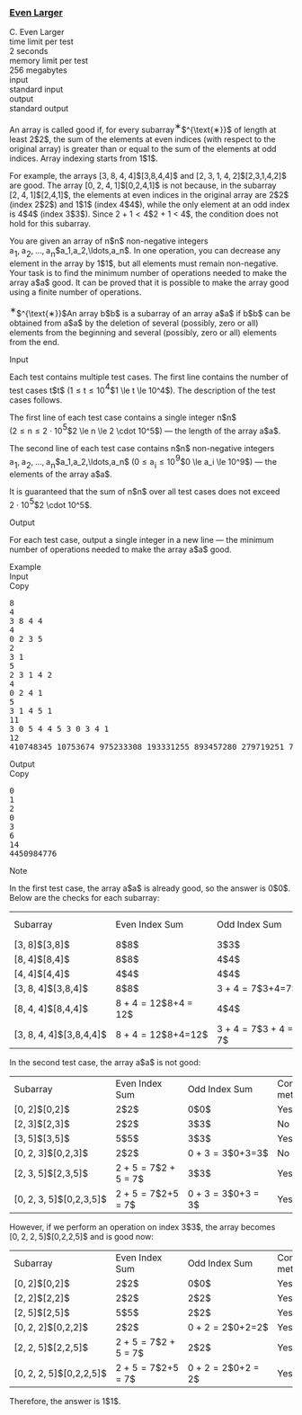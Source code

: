 <h3><a href="https://codeforces.com/contest/2134/problem/C" target="_blank" rel="noopener noreferrer">Even Larger</a></h3>

<div class="header"><div class="title">C. Even Larger</div><div class="time-limit"><div class="property-title">time limit per test</div>2 seconds</div><div class="memory-limit"><div class="property-title">memory limit per test</div>256 megabytes</div><div class="input-file input-standard"><div class="property-title">input</div>standard input</div><div class="output-file output-standard"><div class="property-title">output</div>standard output</div></div><div><p>  </p><p>An array is called <span class="tex-font-style-it">good</span> if, for every subarray<span class="MathJax_Preview" style="color: inherit;"><span class="MJXp-math" id="MJXp-Span-1"><span class="MJXp-msubsup" id="MJXp-Span-2"><span class="MJXp-mi" id="MJXp-Span-3" style="margin-right: 0.05em;"></span><span class="MJXp-mrow MJXp-script" id="MJXp-Span-4" style="vertical-align: 0.5em;"><span class="MJXp-mtext" id="MJXp-Span-5">∗</span></span></span></span></span>$^{\text{∗}}$ of length at least <span class="MathJax_Preview" style="color: inherit;"><span class="MJXp-math" id="MJXp-Span-6"><span class="MJXp-mn" id="MJXp-Span-7">2</span></span></span>$2$, the sum of the elements at even indices (with respect to the <span class="tex-font-style-bf">original array</span>) is greater than or equal to the sum of the elements at odd indices. Array indexing starts from <span class="MathJax_Preview" style="color: inherit;"><span class="MJXp-math" id="MJXp-Span-8"><span class="MJXp-mn" id="MJXp-Span-9">1</span></span></span>$1$.</p><p>For example, the arrays <span class="MathJax_Preview" style="color: inherit;"><span class="MJXp-math" id="MJXp-Span-10"><span class="MJXp-mo" id="MJXp-Span-11" style="margin-left: 0em; margin-right: 0em;">[</span><span class="MJXp-mn" id="MJXp-Span-12">3</span><span class="MJXp-mo" id="MJXp-Span-13" style="margin-left: 0em; margin-right: 0.222em;">,</span><span class="MJXp-mn" id="MJXp-Span-14">8</span><span class="MJXp-mo" id="MJXp-Span-15" style="margin-left: 0em; margin-right: 0.222em;">,</span><span class="MJXp-mn" id="MJXp-Span-16">4</span><span class="MJXp-mo" id="MJXp-Span-17" style="margin-left: 0em; margin-right: 0.222em;">,</span><span class="MJXp-mn" id="MJXp-Span-18">4</span><span class="MJXp-mo" id="MJXp-Span-19" style="margin-left: 0em; margin-right: 0em;">]</span></span></span>$[3,8,4,4]$ and <span class="MathJax_Preview" style="color: inherit;"><span class="MJXp-math" id="MJXp-Span-20"><span class="MJXp-mo" id="MJXp-Span-21" style="margin-left: 0em; margin-right: 0em;">[</span><span class="MJXp-mn" id="MJXp-Span-22">2</span><span class="MJXp-mo" id="MJXp-Span-23" style="margin-left: 0em; margin-right: 0.222em;">,</span><span class="MJXp-mn" id="MJXp-Span-24">3</span><span class="MJXp-mo" id="MJXp-Span-25" style="margin-left: 0em; margin-right: 0.222em;">,</span><span class="MJXp-mn" id="MJXp-Span-26">1</span><span class="MJXp-mo" id="MJXp-Span-27" style="margin-left: 0em; margin-right: 0.222em;">,</span><span class="MJXp-mn" id="MJXp-Span-28">4</span><span class="MJXp-mo" id="MJXp-Span-29" style="margin-left: 0em; margin-right: 0.222em;">,</span><span class="MJXp-mn" id="MJXp-Span-30">2</span><span class="MJXp-mo" id="MJXp-Span-31" style="margin-left: 0em; margin-right: 0em;">]</span></span></span>$[2,3,1,4,2]$ are good. The array <span class="MathJax_Preview" style="color: inherit;"><span class="MJXp-math" id="MJXp-Span-32"><span class="MJXp-mo" id="MJXp-Span-33" style="margin-left: 0em; margin-right: 0em;">[</span><span class="MJXp-mn" id="MJXp-Span-34">0</span><span class="MJXp-mo" id="MJXp-Span-35" style="margin-left: 0em; margin-right: 0.222em;">,</span><span class="MJXp-mn" id="MJXp-Span-36">2</span><span class="MJXp-mo" id="MJXp-Span-37" style="margin-left: 0em; margin-right: 0.222em;">,</span><span class="MJXp-mn" id="MJXp-Span-38">4</span><span class="MJXp-mo" id="MJXp-Span-39" style="margin-left: 0em; margin-right: 0.222em;">,</span><span class="MJXp-mn" id="MJXp-Span-40">1</span><span class="MJXp-mo" id="MJXp-Span-41" style="margin-left: 0em; margin-right: 0em;">]</span></span></span>$[0,2,4,1]$ is not because, in the subarray <span class="MathJax_Preview" style="color: inherit;"><span class="MJXp-math" id="MJXp-Span-42"><span class="MJXp-mo" id="MJXp-Span-43" style="margin-left: 0em; margin-right: 0em;">[</span><span class="MJXp-mn" id="MJXp-Span-44">2</span><span class="MJXp-mo" id="MJXp-Span-45" style="margin-left: 0em; margin-right: 0.222em;">,</span><span class="MJXp-mn" id="MJXp-Span-46">4</span><span class="MJXp-mo" id="MJXp-Span-47" style="margin-left: 0em; margin-right: 0.222em;">,</span><span class="MJXp-mn" id="MJXp-Span-48">1</span><span class="MJXp-mo" id="MJXp-Span-49" style="margin-left: 0em; margin-right: 0em;">]</span></span></span>$[2,4,1]$, the elements at even indices in the original array are <span class="MathJax_Preview" style="color: inherit;"><span class="MJXp-math" id="MJXp-Span-50"><span class="MJXp-mn" id="MJXp-Span-51">2</span></span></span>$2$ (index <span class="MathJax_Preview" style="color: inherit;"><span class="MJXp-math" id="MJXp-Span-52"><span class="MJXp-mn" id="MJXp-Span-53">2</span></span></span>$2$) and <span class="MathJax_Preview" style="color: inherit;"><span class="MJXp-math" id="MJXp-Span-54"><span class="MJXp-mn" id="MJXp-Span-55">1</span></span></span>$1$ (index <span class="MathJax_Preview" style="color: inherit;"><span class="MJXp-math" id="MJXp-Span-56"><span class="MJXp-mn" id="MJXp-Span-57">4</span></span></span>$4$), while the only element at an odd index is <span class="MathJax_Preview" style="color: inherit;"><span class="MJXp-math" id="MJXp-Span-58"><span class="MJXp-mn" id="MJXp-Span-59">4</span></span></span>$4$ (index <span class="MathJax_Preview" style="color: inherit;"><span class="MJXp-math" id="MJXp-Span-60"><span class="MJXp-mn" id="MJXp-Span-61">3</span></span></span>$3$). Since <span class="MathJax_Preview" style="color: inherit;"><span class="MJXp-math" id="MJXp-Span-62"><span class="MJXp-mn" id="MJXp-Span-63">2</span><span class="MJXp-mo" id="MJXp-Span-64" style="margin-left: 0.267em; margin-right: 0.267em;">+</span><span class="MJXp-mn" id="MJXp-Span-65">1</span><span class="MJXp-mo" id="MJXp-Span-66" style="margin-left: 0.333em; margin-right: 0.333em;"><</span><span class="MJXp-mn" id="MJXp-Span-67">4</span></span></span>$2 + 1 < 4$, the condition does <span class="tex-font-style-bf">not</span> hold for this subarray.</p><p>You are given an array of <span class="MathJax_Preview" style="color: inherit;"><span class="MJXp-math" id="MJXp-Span-68"><span class="MJXp-mi MJXp-italic" id="MJXp-Span-69">n</span></span></span>$n$ <span class="tex-font-style-bf">non-negative</span> integers <span class="MathJax_Preview" style="color: inherit;"><span class="MJXp-math" id="MJXp-Span-70"><span class="MJXp-msubsup" id="MJXp-Span-71"><span class="MJXp-mi MJXp-italic" id="MJXp-Span-72" style="margin-right: 0.05em;">a</span><span class="MJXp-mn MJXp-script" id="MJXp-Span-73" style="vertical-align: -0.4em;">1</span></span><span class="MJXp-mo" id="MJXp-Span-74" style="margin-left: 0em; margin-right: 0.222em;">,</span><span class="MJXp-msubsup" id="MJXp-Span-75"><span class="MJXp-mi MJXp-italic" id="MJXp-Span-76" style="margin-right: 0.05em;">a</span><span class="MJXp-mn MJXp-script" id="MJXp-Span-77" style="vertical-align: -0.4em;">2</span></span><span class="MJXp-mo" id="MJXp-Span-78" style="margin-left: 0em; margin-right: 0.222em;">,</span><span class="MJXp-mo" id="MJXp-Span-79" style="margin-left: 0em; margin-right: 0em;">…</span><span class="MJXp-mo" id="MJXp-Span-80" style="margin-left: 0em; margin-right: 0.222em;">,</span><span class="MJXp-msubsup" id="MJXp-Span-81"><span class="MJXp-mi MJXp-italic" id="MJXp-Span-82" style="margin-right: 0.05em;">a</span><span class="MJXp-mi MJXp-italic MJXp-script" id="MJXp-Span-83" style="vertical-align: -0.4em;">n</span></span></span></span>$a_1,a_2,\ldots,a_n$. In one operation, you can decrease any element in the array by <span class="MathJax_Preview" style="color: inherit;"><span class="MJXp-math" id="MJXp-Span-84"><span class="MJXp-mn" id="MJXp-Span-85">1</span></span></span>$1$, but all elements must remain <span class="tex-font-style-bf">non-negative</span>. Your task is to find the minimum number of operations needed to make the array <span class="MathJax_Preview" style="color: inherit;"><span class="MJXp-math" id="MJXp-Span-86"><span class="MJXp-mi MJXp-italic" id="MJXp-Span-87">a</span></span></span>$a$ good. It can be proved that it is possible to make the array good using a finite number of operations.</p><div class="statement-footnote"><p><span class="MathJax_Preview" style="color: inherit;"><span class="MJXp-math" id="MJXp-Span-88"><span class="MJXp-msubsup" id="MJXp-Span-89"><span class="MJXp-mi" id="MJXp-Span-90" style="margin-right: 0.05em;"></span><span class="MJXp-mrow MJXp-script" id="MJXp-Span-91" style="vertical-align: 0.5em;"><span class="MJXp-mtext" id="MJXp-Span-92">∗</span></span></span></span></span>$^{\text{∗}}$An array <span class="MathJax_Preview" style="color: inherit;"><span class="MJXp-math" id="MJXp-Span-93"><span class="MJXp-mi MJXp-italic" id="MJXp-Span-94">b</span></span></span>$b$ is a subarray of an array <span class="MathJax_Preview" style="color: inherit;"><span class="MJXp-math" id="MJXp-Span-95"><span class="MJXp-mi MJXp-italic" id="MJXp-Span-96">a</span></span></span>$a$ if <span class="MathJax_Preview" style="color: inherit;"><span class="MJXp-math" id="MJXp-Span-97"><span class="MJXp-mi MJXp-italic" id="MJXp-Span-98">b</span></span></span>$b$ can be obtained from <span class="MathJax_Preview" style="color: inherit;"><span class="MJXp-math" id="MJXp-Span-99"><span class="MJXp-mi MJXp-italic" id="MJXp-Span-100">a</span></span></span>$a$ by the deletion of several (possibly, zero or all) elements from the beginning and several (possibly, zero or all) elements from the end. </p></div></div><div class="input-specification"><div class="section-title">Input</div><p>Each test contains multiple test cases. The first line contains the number of test cases <span class="MathJax_Preview" style="color: inherit;"><span class="MJXp-math" id="MJXp-Span-101"><span class="MJXp-mi MJXp-italic" id="MJXp-Span-102">t</span></span></span>$t$ (<span class="MathJax_Preview" style="color: inherit;"><span class="MJXp-math" id="MJXp-Span-103"><span class="MJXp-mn" id="MJXp-Span-104">1</span><span class="MJXp-mo" id="MJXp-Span-105" style="margin-left: 0.333em; margin-right: 0.333em;">≤</span><span class="MJXp-mi MJXp-italic" id="MJXp-Span-106">t</span><span class="MJXp-mo" id="MJXp-Span-107" style="margin-left: 0.333em; margin-right: 0.333em;">≤</span><span class="MJXp-msubsup" id="MJXp-Span-108"><span class="MJXp-mn" id="MJXp-Span-109" style="margin-right: 0.05em;">10</span><span class="MJXp-mn MJXp-script" id="MJXp-Span-110" style="vertical-align: 0.5em;">4</span></span></span></span>$1 \le t \le 10^4$). The description of the test cases follows. </p><p>The first line of each test case contains a single integer <span class="MathJax_Preview" style="color: inherit;"><span class="MJXp-math" id="MJXp-Span-111"><span class="MJXp-mi MJXp-italic" id="MJXp-Span-112">n</span></span></span>$n$ (<span class="MathJax_Preview" style="color: inherit;"><span class="MJXp-math" id="MJXp-Span-113"><span class="MJXp-mn" id="MJXp-Span-114">2</span><span class="MJXp-mo" id="MJXp-Span-115" style="margin-left: 0.333em; margin-right: 0.333em;">≤</span><span class="MJXp-mi MJXp-italic" id="MJXp-Span-116">n</span><span class="MJXp-mo" id="MJXp-Span-117" style="margin-left: 0.333em; margin-right: 0.333em;">≤</span><span class="MJXp-mn" id="MJXp-Span-118">2</span><span class="MJXp-mo" id="MJXp-Span-119" style="margin-left: 0.267em; margin-right: 0.267em;">⋅</span><span class="MJXp-msubsup" id="MJXp-Span-120"><span class="MJXp-mn" id="MJXp-Span-121" style="margin-right: 0.05em;">10</span><span class="MJXp-mn MJXp-script" id="MJXp-Span-122" style="vertical-align: 0.5em;">5</span></span></span></span>$2 \le n \le 2 \cdot 10^5$) — the length of the array <span class="MathJax_Preview" style="color: inherit;"><span class="MJXp-math" id="MJXp-Span-123"><span class="MJXp-mi MJXp-italic" id="MJXp-Span-124">a</span></span></span>$a$.</p><p>The second line of each test case contains <span class="MathJax_Preview" style="color: inherit;"><span class="MJXp-math" id="MJXp-Span-125"><span class="MJXp-mi MJXp-italic" id="MJXp-Span-126">n</span></span></span>$n$ non-negative integers <span class="MathJax_Preview" style="color: inherit;"><span class="MJXp-math" id="MJXp-Span-127"><span class="MJXp-msubsup" id="MJXp-Span-128"><span class="MJXp-mi MJXp-italic" id="MJXp-Span-129" style="margin-right: 0.05em;">a</span><span class="MJXp-mn MJXp-script" id="MJXp-Span-130" style="vertical-align: -0.4em;">1</span></span><span class="MJXp-mo" id="MJXp-Span-131" style="margin-left: 0em; margin-right: 0.222em;">,</span><span class="MJXp-msubsup" id="MJXp-Span-132"><span class="MJXp-mi MJXp-italic" id="MJXp-Span-133" style="margin-right: 0.05em;">a</span><span class="MJXp-mn MJXp-script" id="MJXp-Span-134" style="vertical-align: -0.4em;">2</span></span><span class="MJXp-mo" id="MJXp-Span-135" style="margin-left: 0em; margin-right: 0.222em;">,</span><span class="MJXp-mo" id="MJXp-Span-136" style="margin-left: 0em; margin-right: 0em;">…</span><span class="MJXp-mo" id="MJXp-Span-137" style="margin-left: 0em; margin-right: 0.222em;">,</span><span class="MJXp-msubsup" id="MJXp-Span-138"><span class="MJXp-mi MJXp-italic" id="MJXp-Span-139" style="margin-right: 0.05em;">a</span><span class="MJXp-mi MJXp-italic MJXp-script" id="MJXp-Span-140" style="vertical-align: -0.4em;">n</span></span></span></span>$a_1,a_2,\ldots,a_n$ (<span class="MathJax_Preview" style="color: inherit;"><span class="MJXp-math" id="MJXp-Span-141"><span class="MJXp-mn" id="MJXp-Span-142">0</span><span class="MJXp-mo" id="MJXp-Span-143" style="margin-left: 0.333em; margin-right: 0.333em;">≤</span><span class="MJXp-msubsup" id="MJXp-Span-144"><span class="MJXp-mi MJXp-italic" id="MJXp-Span-145" style="margin-right: 0.05em;">a</span><span class="MJXp-mi MJXp-italic MJXp-script" id="MJXp-Span-146" style="vertical-align: -0.4em;">i</span></span><span class="MJXp-mo" id="MJXp-Span-147" style="margin-left: 0.333em; margin-right: 0.333em;">≤</span><span class="MJXp-msubsup" id="MJXp-Span-148"><span class="MJXp-mn" id="MJXp-Span-149" style="margin-right: 0.05em;">10</span><span class="MJXp-mn MJXp-script" id="MJXp-Span-150" style="vertical-align: 0.5em;">9</span></span></span></span>$0 \le a_i \le 10^9$) — the elements of the array <span class="MathJax_Preview" style="color: inherit;"><span class="MJXp-math" id="MJXp-Span-151"><span class="MJXp-mi MJXp-italic" id="MJXp-Span-152">a</span></span></span>$a$.</p><p>It is guaranteed that the sum of <span class="MathJax_Preview" style="color: inherit;"><span class="MJXp-math" id="MJXp-Span-153"><span class="MJXp-mi MJXp-italic" id="MJXp-Span-154">n</span></span></span>$n$ over all test cases does not exceed <span class="MathJax_Preview" style="color: inherit;"><span class="MJXp-math" id="MJXp-Span-155"><span class="MJXp-mn" id="MJXp-Span-156">2</span><span class="MJXp-mo" id="MJXp-Span-157" style="margin-left: 0.267em; margin-right: 0.267em;">⋅</span><span class="MJXp-msubsup" id="MJXp-Span-158"><span class="MJXp-mn" id="MJXp-Span-159" style="margin-right: 0.05em;">10</span><span class="MJXp-mn MJXp-script" id="MJXp-Span-160" style="vertical-align: 0.5em;">5</span></span></span></span>$2 \cdot 10^5$. </p></div><div class="output-specification"><div class="section-title">Output</div><p>For each test case, output a single integer in a new line — the minimum number of operations needed to make the array <span class="MathJax_Preview" style="color: inherit;"><span class="MJXp-math" id="MJXp-Span-161"><span class="MJXp-mi MJXp-italic" id="MJXp-Span-162">a</span></span></span>$a$ good.</p></div><div class="sample-tests"><div class="section-title">Example</div><div class="sample-test"><div class="input"><div class="title">Input<div title="Copy" data-clipboard-target="#id002067018436954453" id="id007010925645781253" class="input-output-copier">Copy</div></div><pre id="id002067018436954453"><div class="test-example-line test-example-line-even test-example-line-0">8</div><div class="test-example-line test-example-line-odd test-example-line-1">4</div><div class="test-example-line test-example-line-odd test-example-line-1">3 8 4 4</div><div class="test-example-line test-example-line-even test-example-line-2">4</div><div class="test-example-line test-example-line-even test-example-line-2">0 2 3 5</div><div class="test-example-line test-example-line-odd test-example-line-3">2</div><div class="test-example-line test-example-line-odd test-example-line-3">3 1</div><div class="test-example-line test-example-line-even test-example-line-4">5</div><div class="test-example-line test-example-line-even test-example-line-4">2 3 1 4 2</div><div class="test-example-line test-example-line-odd test-example-line-5">4</div><div class="test-example-line test-example-line-odd test-example-line-5">0 2 4 1</div><div class="test-example-line test-example-line-even test-example-line-6">5</div><div class="test-example-line test-example-line-even test-example-line-6">3 1 4 5 1</div><div class="test-example-line test-example-line-odd test-example-line-7">11</div><div class="test-example-line test-example-line-odd test-example-line-7">3 0 5 4 4 5 3 0 3 4 1</div><div class="test-example-line test-example-line-even test-example-line-8">12</div><div class="test-example-line test-example-line-even test-example-line-8">410748345 10753674 975233308 193331255 893457280 279719251 704970985 412553354 801228787 44181004 1000000000 3829103</div></pre></div><div class="output"><div class="title">Output<div title="Copy" data-clipboard-target="#id008372998618464134" id="id009724474688153346" class="input-output-copier">Copy</div></div><pre id="id008372998618464134">0
1
2
0
3
6
14
4450984776
</pre></div></div></div><div class="note"><div class="section-title">Note</div><p>In the first test case, the array <span class="MathJax_Preview" style="color: inherit;"><span class="MJXp-math" id="MJXp-Span-163"><span class="MJXp-mi MJXp-italic" id="MJXp-Span-164">a</span></span></span>$a$ is already good, so the answer is <span class="MathJax_Preview" style="color: inherit;"><span class="MJXp-math" id="MJXp-Span-165"><span class="MJXp-mn" id="MJXp-Span-166">0</span></span></span>$0$. Below are the checks for each subarray:</p><center> <table class="tex-tabular bordertable"><tbody><tr><td class="tex-tabular-border-left tex-tabular-text-align-center tex-tabular-border-right tex-tabular-border-top tex-tabular-border-bottom">Subarray</td><td class="tex-tabular-border-left tex-tabular-text-align-center tex-tabular-border-right tex-tabular-border-top tex-tabular-border-bottom">Even Index Sum</td><td class="tex-tabular-border-left tex-tabular-text-align-center tex-tabular-border-right tex-tabular-border-top tex-tabular-border-bottom">Odd Index Sum</td><td class="tex-tabular-border-left tex-tabular-text-align-center tex-tabular-border-right tex-tabular-border-top tex-tabular-border-bottom">Condition met?</td></tr><tr><td class="tex-tabular-border-left tex-tabular-text-align-center tex-tabular-border-right tex-tabular-border-top tex-tabular-border-bottom"><span class="MathJax_Preview" style="color: inherit;"><span class="MJXp-math" id="MJXp-Span-167"><span class="MJXp-mo" id="MJXp-Span-168" style="margin-left: 0em; margin-right: 0em;">[</span><span class="MJXp-mn" id="MJXp-Span-169">3</span><span class="MJXp-mo" id="MJXp-Span-170" style="margin-left: 0em; margin-right: 0.222em;">,</span><span class="MJXp-mn" id="MJXp-Span-171">8</span><span class="MJXp-mo" id="MJXp-Span-172" style="margin-left: 0em; margin-right: 0em;">]</span></span></span>$[3,8]$</td><td class="tex-tabular-border-left tex-tabular-text-align-center tex-tabular-border-right tex-tabular-border-top tex-tabular-border-bottom"><span class="MathJax_Preview" style="color: inherit;"><span class="MJXp-math" id="MJXp-Span-173"><span class="MJXp-mn" id="MJXp-Span-174">8</span></span></span>$8$</td><td class="tex-tabular-border-left tex-tabular-text-align-center tex-tabular-border-right tex-tabular-border-top tex-tabular-border-bottom"><span class="MathJax_Preview" style="color: inherit;"><span class="MJXp-math" id="MJXp-Span-175"><span class="MJXp-mn" id="MJXp-Span-176">3</span></span></span>$3$</td><td class="tex-tabular-border-left tex-tabular-text-align-center tex-tabular-border-right tex-tabular-border-top tex-tabular-border-bottom">Yes</td></tr><tr><td class="tex-tabular-border-left tex-tabular-text-align-center tex-tabular-border-right tex-tabular-border-top tex-tabular-border-bottom"><span class="MathJax_Preview" style="color: inherit;"><span class="MJXp-math" id="MJXp-Span-177"><span class="MJXp-mo" id="MJXp-Span-178" style="margin-left: 0em; margin-right: 0em;">[</span><span class="MJXp-mn" id="MJXp-Span-179">8</span><span class="MJXp-mo" id="MJXp-Span-180" style="margin-left: 0em; margin-right: 0.222em;">,</span><span class="MJXp-mn" id="MJXp-Span-181">4</span><span class="MJXp-mo" id="MJXp-Span-182" style="margin-left: 0em; margin-right: 0em;">]</span></span></span>$[8,4]$</td><td class="tex-tabular-border-left tex-tabular-text-align-center tex-tabular-border-right tex-tabular-border-top tex-tabular-border-bottom"><span class="MathJax_Preview" style="color: inherit;"><span class="MJXp-math" id="MJXp-Span-183"><span class="MJXp-mn" id="MJXp-Span-184">8</span></span></span>$8$</td><td class="tex-tabular-border-left tex-tabular-text-align-center tex-tabular-border-right tex-tabular-border-top tex-tabular-border-bottom"><span class="MathJax_Preview" style="color: inherit;"><span class="MJXp-math" id="MJXp-Span-185"><span class="MJXp-mn" id="MJXp-Span-186">4</span></span></span>$4$</td><td class="tex-tabular-border-left tex-tabular-text-align-center tex-tabular-border-right tex-tabular-border-top tex-tabular-border-bottom">Yes</td></tr><tr><td class="tex-tabular-border-left tex-tabular-text-align-center tex-tabular-border-right tex-tabular-border-top tex-tabular-border-bottom"><span class="MathJax_Preview" style="color: inherit;"><span class="MJXp-math" id="MJXp-Span-187"><span class="MJXp-mo" id="MJXp-Span-188" style="margin-left: 0em; margin-right: 0em;">[</span><span class="MJXp-mn" id="MJXp-Span-189">4</span><span class="MJXp-mo" id="MJXp-Span-190" style="margin-left: 0em; margin-right: 0.222em;">,</span><span class="MJXp-mn" id="MJXp-Span-191">4</span><span class="MJXp-mo" id="MJXp-Span-192" style="margin-left: 0em; margin-right: 0em;">]</span></span></span>$[4,4]$</td><td class="tex-tabular-border-left tex-tabular-text-align-center tex-tabular-border-right tex-tabular-border-top tex-tabular-border-bottom"><span class="MathJax_Preview" style="color: inherit;"><span class="MJXp-math" id="MJXp-Span-193"><span class="MJXp-mn" id="MJXp-Span-194">4</span></span></span>$4$</td><td class="tex-tabular-border-left tex-tabular-text-align-center tex-tabular-border-right tex-tabular-border-top tex-tabular-border-bottom"><span class="MathJax_Preview" style="color: inherit;"><span class="MJXp-math" id="MJXp-Span-195"><span class="MJXp-mn" id="MJXp-Span-196">4</span></span></span>$4$</td><td class="tex-tabular-border-left tex-tabular-text-align-center tex-tabular-border-right tex-tabular-border-top tex-tabular-border-bottom">Yes</td></tr><tr><td class="tex-tabular-border-left tex-tabular-text-align-center tex-tabular-border-right tex-tabular-border-top tex-tabular-border-bottom"><span class="MathJax_Preview" style="color: inherit;"><span class="MJXp-math" id="MJXp-Span-197"><span class="MJXp-mo" id="MJXp-Span-198" style="margin-left: 0em; margin-right: 0em;">[</span><span class="MJXp-mn" id="MJXp-Span-199">3</span><span class="MJXp-mo" id="MJXp-Span-200" style="margin-left: 0em; margin-right: 0.222em;">,</span><span class="MJXp-mn" id="MJXp-Span-201">8</span><span class="MJXp-mo" id="MJXp-Span-202" style="margin-left: 0em; margin-right: 0.222em;">,</span><span class="MJXp-mn" id="MJXp-Span-203">4</span><span class="MJXp-mo" id="MJXp-Span-204" style="margin-left: 0em; margin-right: 0em;">]</span></span></span>$[3,8,4]$</td><td class="tex-tabular-border-left tex-tabular-text-align-center tex-tabular-border-right tex-tabular-border-top tex-tabular-border-bottom"><span class="MathJax_Preview" style="color: inherit;"><span class="MJXp-math" id="MJXp-Span-205"><span class="MJXp-mn" id="MJXp-Span-206">8</span></span></span>$8$</td><td class="tex-tabular-border-left tex-tabular-text-align-center tex-tabular-border-right tex-tabular-border-top tex-tabular-border-bottom"><span class="MathJax_Preview" style="color: inherit;"><span class="MJXp-math" id="MJXp-Span-207"><span class="MJXp-mn" id="MJXp-Span-208">3</span><span class="MJXp-mo" id="MJXp-Span-209" style="margin-left: 0.267em; margin-right: 0.267em;">+</span><span class="MJXp-mn" id="MJXp-Span-210">4</span><span class="MJXp-mo" id="MJXp-Span-211" style="margin-left: 0.333em; margin-right: 0.333em;">=</span><span class="MJXp-mn" id="MJXp-Span-212">7</span></span></span>$3+4=7$</td><td class="tex-tabular-border-left tex-tabular-text-align-center tex-tabular-border-right tex-tabular-border-top tex-tabular-border-bottom">Yes</td></tr><tr><td class="tex-tabular-border-left tex-tabular-text-align-center tex-tabular-border-right tex-tabular-border-top tex-tabular-border-bottom"><span class="MathJax_Preview" style="color: inherit;"><span class="MJXp-math" id="MJXp-Span-213"><span class="MJXp-mo" id="MJXp-Span-214" style="margin-left: 0em; margin-right: 0em;">[</span><span class="MJXp-mn" id="MJXp-Span-215">8</span><span class="MJXp-mo" id="MJXp-Span-216" style="margin-left: 0em; margin-right: 0.222em;">,</span><span class="MJXp-mn" id="MJXp-Span-217">4</span><span class="MJXp-mo" id="MJXp-Span-218" style="margin-left: 0em; margin-right: 0.222em;">,</span><span class="MJXp-mn" id="MJXp-Span-219">4</span><span class="MJXp-mo" id="MJXp-Span-220" style="margin-left: 0em; margin-right: 0em;">]</span></span></span>$[8,4,4]$</td><td class="tex-tabular-border-left tex-tabular-text-align-center tex-tabular-border-right tex-tabular-border-top tex-tabular-border-bottom"><span class="MathJax_Preview" style="color: inherit;"><span class="MJXp-math" id="MJXp-Span-221"><span class="MJXp-mn" id="MJXp-Span-222">8</span><span class="MJXp-mo" id="MJXp-Span-223" style="margin-left: 0.267em; margin-right: 0.267em;">+</span><span class="MJXp-mn" id="MJXp-Span-224">4</span><span class="MJXp-mo" id="MJXp-Span-225" style="margin-left: 0.333em; margin-right: 0.333em;">=</span><span class="MJXp-mn" id="MJXp-Span-226">12</span></span></span>$8+4 = 12$</td><td class="tex-tabular-border-left tex-tabular-text-align-center tex-tabular-border-right tex-tabular-border-top tex-tabular-border-bottom"><span class="MathJax_Preview" style="color: inherit;"><span class="MJXp-math" id="MJXp-Span-227"><span class="MJXp-mn" id="MJXp-Span-228">4</span></span></span>$4$</td><td class="tex-tabular-border-left tex-tabular-text-align-center tex-tabular-border-right tex-tabular-border-top tex-tabular-border-bottom">Yes</td></tr><tr><td class="tex-tabular-border-left tex-tabular-text-align-center tex-tabular-border-right tex-tabular-border-top tex-tabular-border-bottom"><span class="MathJax_Preview" style="color: inherit;"><span class="MJXp-math" id="MJXp-Span-229"><span class="MJXp-mo" id="MJXp-Span-230" style="margin-left: 0em; margin-right: 0em;">[</span><span class="MJXp-mn" id="MJXp-Span-231">3</span><span class="MJXp-mo" id="MJXp-Span-232" style="margin-left: 0em; margin-right: 0.222em;">,</span><span class="MJXp-mn" id="MJXp-Span-233">8</span><span class="MJXp-mo" id="MJXp-Span-234" style="margin-left: 0em; margin-right: 0.222em;">,</span><span class="MJXp-mn" id="MJXp-Span-235">4</span><span class="MJXp-mo" id="MJXp-Span-236" style="margin-left: 0em; margin-right: 0.222em;">,</span><span class="MJXp-mn" id="MJXp-Span-237">4</span><span class="MJXp-mo" id="MJXp-Span-238" style="margin-left: 0em; margin-right: 0em;">]</span></span></span>$[3,8,4,4]$</td><td class="tex-tabular-border-left tex-tabular-text-align-center tex-tabular-border-right tex-tabular-border-top tex-tabular-border-bottom"><span class="MathJax_Preview" style="color: inherit;"><span class="MJXp-math" id="MJXp-Span-239"><span class="MJXp-mn" id="MJXp-Span-240">8</span><span class="MJXp-mo" id="MJXp-Span-241" style="margin-left: 0.267em; margin-right: 0.267em;">+</span><span class="MJXp-mn" id="MJXp-Span-242">4</span><span class="MJXp-mo" id="MJXp-Span-243" style="margin-left: 0.333em; margin-right: 0.333em;">=</span><span class="MJXp-mn" id="MJXp-Span-244">12</span></span></span>$8+4=12$</td><td class="tex-tabular-border-left tex-tabular-text-align-center tex-tabular-border-right tex-tabular-border-top tex-tabular-border-bottom"><span class="MathJax_Preview" style="color: inherit;"><span class="MJXp-math" id="MJXp-Span-245"><span class="MJXp-mn" id="MJXp-Span-246">3</span><span class="MJXp-mo" id="MJXp-Span-247" style="margin-left: 0.267em; margin-right: 0.267em;">+</span><span class="MJXp-mn" id="MJXp-Span-248">4</span><span class="MJXp-mo" id="MJXp-Span-249" style="margin-left: 0.333em; margin-right: 0.333em;">=</span><span class="MJXp-mn" id="MJXp-Span-250">7</span></span></span>$3 + 4 = 7$</td><td class="tex-tabular-border-left tex-tabular-text-align-center tex-tabular-border-right tex-tabular-border-top tex-tabular-border-bottom">Yes</td></tr></tbody></table> </center><p>In the second test case, the array <span class="MathJax_Preview" style="color: inherit;"><span class="MJXp-math" id="MJXp-Span-251"><span class="MJXp-mi MJXp-italic" id="MJXp-Span-252">a</span></span></span>$a$ is not good:</p><center> <table class="tex-tabular bordertable"><tbody><tr><td class="tex-tabular-border-left tex-tabular-text-align-center tex-tabular-border-right tex-tabular-border-top tex-tabular-border-bottom">Subarray</td><td class="tex-tabular-border-left tex-tabular-text-align-center tex-tabular-border-right tex-tabular-border-top tex-tabular-border-bottom">Even Index Sum</td><td class="tex-tabular-border-left tex-tabular-text-align-center tex-tabular-border-right tex-tabular-border-top tex-tabular-border-bottom">Odd Index Sum</td><td class="tex-tabular-border-left tex-tabular-text-align-center tex-tabular-border-right tex-tabular-border-top tex-tabular-border-bottom">Condition met?</td></tr><tr><td class="tex-tabular-border-left tex-tabular-text-align-center tex-tabular-border-right tex-tabular-border-top tex-tabular-border-bottom"><span class="MathJax_Preview" style="color: inherit;"><span class="MJXp-math" id="MJXp-Span-253"><span class="MJXp-mo" id="MJXp-Span-254" style="margin-left: 0em; margin-right: 0em;">[</span><span class="MJXp-mn" id="MJXp-Span-255">0</span><span class="MJXp-mo" id="MJXp-Span-256" style="margin-left: 0em; margin-right: 0.222em;">,</span><span class="MJXp-mn" id="MJXp-Span-257">2</span><span class="MJXp-mo" id="MJXp-Span-258" style="margin-left: 0em; margin-right: 0em;">]</span></span></span>$[0,2]$</td><td class="tex-tabular-border-left tex-tabular-text-align-center tex-tabular-border-right tex-tabular-border-top tex-tabular-border-bottom"><span class="MathJax_Preview" style="color: inherit;"><span class="MJXp-math" id="MJXp-Span-259"><span class="MJXp-mn" id="MJXp-Span-260">2</span></span></span>$2$</td><td class="tex-tabular-border-left tex-tabular-text-align-center tex-tabular-border-right tex-tabular-border-top tex-tabular-border-bottom"><span class="MathJax_Preview" style="color: inherit;"><span class="MJXp-math" id="MJXp-Span-261"><span class="MJXp-mn" id="MJXp-Span-262">0</span></span></span>$0$</td><td class="tex-tabular-border-left tex-tabular-text-align-center tex-tabular-border-right tex-tabular-border-top tex-tabular-border-bottom">Yes</td></tr><tr><td class="tex-tabular-border-left tex-tabular-text-align-center tex-tabular-border-right tex-tabular-border-top tex-tabular-border-bottom"><span class="MathJax_Preview" style="color: inherit;"><span class="MJXp-math" id="MJXp-Span-263"><span class="MJXp-mo" id="MJXp-Span-264" style="margin-left: 0em; margin-right: 0em;">[</span><span class="MJXp-mn" id="MJXp-Span-265">2</span><span class="MJXp-mo" id="MJXp-Span-266" style="margin-left: 0em; margin-right: 0.222em;">,</span><span class="MJXp-mn" id="MJXp-Span-267">3</span><span class="MJXp-mo" id="MJXp-Span-268" style="margin-left: 0em; margin-right: 0em;">]</span></span></span>$[2,3]$</td><td class="tex-tabular-border-left tex-tabular-text-align-center tex-tabular-border-right tex-tabular-border-top tex-tabular-border-bottom"><span class="MathJax_Preview" style="color: inherit;"><span class="MJXp-math" id="MJXp-Span-269"><span class="MJXp-mn" id="MJXp-Span-270">2</span></span></span>$2$</td><td class="tex-tabular-border-left tex-tabular-text-align-center tex-tabular-border-right tex-tabular-border-top tex-tabular-border-bottom"><span class="MathJax_Preview" style="color: inherit;"><span class="MJXp-math" id="MJXp-Span-271"><span class="MJXp-mn" id="MJXp-Span-272">3</span></span></span>$3$</td><td class="tex-tabular-border-left tex-tabular-text-align-center tex-tabular-border-right tex-tabular-border-top tex-tabular-border-bottom">No</td></tr><tr><td class="tex-tabular-border-left tex-tabular-text-align-center tex-tabular-border-right tex-tabular-border-top tex-tabular-border-bottom"><span class="MathJax_Preview" style="color: inherit;"><span class="MJXp-math" id="MJXp-Span-273"><span class="MJXp-mo" id="MJXp-Span-274" style="margin-left: 0em; margin-right: 0em;">[</span><span class="MJXp-mn" id="MJXp-Span-275">3</span><span class="MJXp-mo" id="MJXp-Span-276" style="margin-left: 0em; margin-right: 0.222em;">,</span><span class="MJXp-mn" id="MJXp-Span-277">5</span><span class="MJXp-mo" id="MJXp-Span-278" style="margin-left: 0em; margin-right: 0em;">]</span></span></span>$[3,5]$</td><td class="tex-tabular-border-left tex-tabular-text-align-center tex-tabular-border-right tex-tabular-border-top tex-tabular-border-bottom"><span class="MathJax_Preview" style="color: inherit;"><span class="MJXp-math" id="MJXp-Span-279"><span class="MJXp-mn" id="MJXp-Span-280">5</span></span></span>$5$</td><td class="tex-tabular-border-left tex-tabular-text-align-center tex-tabular-border-right tex-tabular-border-top tex-tabular-border-bottom"><span class="MathJax_Preview" style="color: inherit;"><span class="MJXp-math" id="MJXp-Span-281"><span class="MJXp-mn" id="MJXp-Span-282">3</span></span></span>$3$</td><td class="tex-tabular-border-left tex-tabular-text-align-center tex-tabular-border-right tex-tabular-border-top tex-tabular-border-bottom">Yes</td></tr><tr><td class="tex-tabular-border-left tex-tabular-text-align-center tex-tabular-border-right tex-tabular-border-top tex-tabular-border-bottom"><span class="MathJax_Preview" style="color: inherit;"><span class="MJXp-math" id="MJXp-Span-283"><span class="MJXp-mo" id="MJXp-Span-284" style="margin-left: 0em; margin-right: 0em;">[</span><span class="MJXp-mn" id="MJXp-Span-285">0</span><span class="MJXp-mo" id="MJXp-Span-286" style="margin-left: 0em; margin-right: 0.222em;">,</span><span class="MJXp-mn" id="MJXp-Span-287">2</span><span class="MJXp-mo" id="MJXp-Span-288" style="margin-left: 0em; margin-right: 0.222em;">,</span><span class="MJXp-mn" id="MJXp-Span-289">3</span><span class="MJXp-mo" id="MJXp-Span-290" style="margin-left: 0em; margin-right: 0em;">]</span></span></span>$[0,2,3]$</td><td class="tex-tabular-border-left tex-tabular-text-align-center tex-tabular-border-right tex-tabular-border-top tex-tabular-border-bottom"><span class="MathJax_Preview" style="color: inherit;"><span class="MJXp-math" id="MJXp-Span-291"><span class="MJXp-mn" id="MJXp-Span-292">2</span></span></span>$2$</td><td class="tex-tabular-border-left tex-tabular-text-align-center tex-tabular-border-right tex-tabular-border-top tex-tabular-border-bottom"><span class="MathJax_Preview" style="color: inherit;"><span class="MJXp-math" id="MJXp-Span-293"><span class="MJXp-mn" id="MJXp-Span-294">0</span><span class="MJXp-mo" id="MJXp-Span-295" style="margin-left: 0.267em; margin-right: 0.267em;">+</span><span class="MJXp-mn" id="MJXp-Span-296">3</span><span class="MJXp-mo" id="MJXp-Span-297" style="margin-left: 0.333em; margin-right: 0.333em;">=</span><span class="MJXp-mn" id="MJXp-Span-298">3</span></span></span>$0+3=3$</td><td class="tex-tabular-border-left tex-tabular-text-align-center tex-tabular-border-right tex-tabular-border-top tex-tabular-border-bottom">No</td></tr><tr><td class="tex-tabular-border-left tex-tabular-text-align-center tex-tabular-border-right tex-tabular-border-top tex-tabular-border-bottom"><span class="MathJax_Preview" style="color: inherit;"><span class="MJXp-math" id="MJXp-Span-299"><span class="MJXp-mo" id="MJXp-Span-300" style="margin-left: 0em; margin-right: 0em;">[</span><span class="MJXp-mn" id="MJXp-Span-301">2</span><span class="MJXp-mo" id="MJXp-Span-302" style="margin-left: 0em; margin-right: 0.222em;">,</span><span class="MJXp-mn" id="MJXp-Span-303">3</span><span class="MJXp-mo" id="MJXp-Span-304" style="margin-left: 0em; margin-right: 0.222em;">,</span><span class="MJXp-mn" id="MJXp-Span-305">5</span><span class="MJXp-mo" id="MJXp-Span-306" style="margin-left: 0em; margin-right: 0em;">]</span></span></span>$[2,3,5]$</td><td class="tex-tabular-border-left tex-tabular-text-align-center tex-tabular-border-right tex-tabular-border-top tex-tabular-border-bottom"><span class="MathJax_Preview" style="color: inherit;"><span class="MJXp-math" id="MJXp-Span-307"><span class="MJXp-mn" id="MJXp-Span-308">2</span><span class="MJXp-mo" id="MJXp-Span-309" style="margin-left: 0.267em; margin-right: 0.267em;">+</span><span class="MJXp-mn" id="MJXp-Span-310">5</span><span class="MJXp-mo" id="MJXp-Span-311" style="margin-left: 0.333em; margin-right: 0.333em;">=</span><span class="MJXp-mn" id="MJXp-Span-312">7</span></span></span>$2 + 5 = 7$</td><td class="tex-tabular-border-left tex-tabular-text-align-center tex-tabular-border-right tex-tabular-border-top tex-tabular-border-bottom"><span class="MathJax_Preview" style="color: inherit;"><span class="MJXp-math" id="MJXp-Span-313"><span class="MJXp-mn" id="MJXp-Span-314">3</span></span></span>$3$</td><td class="tex-tabular-border-left tex-tabular-text-align-center tex-tabular-border-right tex-tabular-border-top tex-tabular-border-bottom">Yes</td></tr><tr><td class="tex-tabular-border-left tex-tabular-text-align-center tex-tabular-border-right tex-tabular-border-top tex-tabular-border-bottom"><span class="MathJax_Preview" style="color: inherit;"><span class="MJXp-math" id="MJXp-Span-315"><span class="MJXp-mo" id="MJXp-Span-316" style="margin-left: 0em; margin-right: 0em;">[</span><span class="MJXp-mn" id="MJXp-Span-317">0</span><span class="MJXp-mo" id="MJXp-Span-318" style="margin-left: 0em; margin-right: 0.222em;">,</span><span class="MJXp-mn" id="MJXp-Span-319">2</span><span class="MJXp-mo" id="MJXp-Span-320" style="margin-left: 0em; margin-right: 0.222em;">,</span><span class="MJXp-mn" id="MJXp-Span-321">3</span><span class="MJXp-mo" id="MJXp-Span-322" style="margin-left: 0em; margin-right: 0.222em;">,</span><span class="MJXp-mn" id="MJXp-Span-323">5</span><span class="MJXp-mo" id="MJXp-Span-324" style="margin-left: 0em; margin-right: 0em;">]</span></span></span>$[0,2,3,5]$</td><td class="tex-tabular-border-left tex-tabular-text-align-center tex-tabular-border-right tex-tabular-border-top tex-tabular-border-bottom"><span class="MathJax_Preview" style="color: inherit;"><span class="MJXp-math" id="MJXp-Span-325"><span class="MJXp-mn" id="MJXp-Span-326">2</span><span class="MJXp-mo" id="MJXp-Span-327" style="margin-left: 0.267em; margin-right: 0.267em;">+</span><span class="MJXp-mn" id="MJXp-Span-328">5</span><span class="MJXp-mo" id="MJXp-Span-329" style="margin-left: 0.333em; margin-right: 0.333em;">=</span><span class="MJXp-mn" id="MJXp-Span-330">7</span></span></span>$2+5 = 7$</td><td class="tex-tabular-border-left tex-tabular-text-align-center tex-tabular-border-right tex-tabular-border-top tex-tabular-border-bottom"><span class="MathJax_Preview" style="color: inherit;"><span class="MJXp-math" id="MJXp-Span-331"><span class="MJXp-mn" id="MJXp-Span-332">0</span><span class="MJXp-mo" id="MJXp-Span-333" style="margin-left: 0.267em; margin-right: 0.267em;">+</span><span class="MJXp-mn" id="MJXp-Span-334">3</span><span class="MJXp-mo" id="MJXp-Span-335" style="margin-left: 0.333em; margin-right: 0.333em;">=</span><span class="MJXp-mn" id="MJXp-Span-336">3</span></span></span>$0+3 = 3$</td><td class="tex-tabular-border-left tex-tabular-text-align-center tex-tabular-border-right tex-tabular-border-top tex-tabular-border-bottom">Yes</td></tr></tbody></table> </center><p>However, if we perform an operation on index <span class="MathJax_Preview" style="color: inherit;"><span class="MJXp-math" id="MJXp-Span-337"><span class="MJXp-mn" id="MJXp-Span-338">3</span></span></span>$3$, the array becomes <span class="MathJax_Preview" style="color: inherit;"><span class="MJXp-math" id="MJXp-Span-339"><span class="MJXp-mo" id="MJXp-Span-340" style="margin-left: 0em; margin-right: 0em;">[</span><span class="MJXp-mn" id="MJXp-Span-341">0</span><span class="MJXp-mo" id="MJXp-Span-342" style="margin-left: 0em; margin-right: 0.222em;">,</span><span class="MJXp-mn" id="MJXp-Span-343">2</span><span class="MJXp-mo" id="MJXp-Span-344" style="margin-left: 0em; margin-right: 0.222em;">,</span><span class="MJXp-mn" id="MJXp-Span-345">2</span><span class="MJXp-mo" id="MJXp-Span-346" style="margin-left: 0em; margin-right: 0.222em;">,</span><span class="MJXp-mn" id="MJXp-Span-347">5</span><span class="MJXp-mo" id="MJXp-Span-348" style="margin-left: 0em; margin-right: 0em;">]</span></span></span>$[0,2,2,5]$ and is good now:</p><center> <table class="tex-tabular bordertable"><tbody><tr><td class="tex-tabular-border-left tex-tabular-text-align-center tex-tabular-border-right tex-tabular-border-top tex-tabular-border-bottom">Subarray</td><td class="tex-tabular-border-left tex-tabular-text-align-center tex-tabular-border-right tex-tabular-border-top tex-tabular-border-bottom">Even Index Sum</td><td class="tex-tabular-border-left tex-tabular-text-align-center tex-tabular-border-right tex-tabular-border-top tex-tabular-border-bottom">Odd Index Sum</td><td class="tex-tabular-border-left tex-tabular-text-align-center tex-tabular-border-right tex-tabular-border-top tex-tabular-border-bottom">Condition met?</td></tr><tr><td class="tex-tabular-border-left tex-tabular-text-align-center tex-tabular-border-right tex-tabular-border-top tex-tabular-border-bottom"><span class="MathJax_Preview" style="color: inherit;"><span class="MJXp-math" id="MJXp-Span-349"><span class="MJXp-mo" id="MJXp-Span-350" style="margin-left: 0em; margin-right: 0em;">[</span><span class="MJXp-mn" id="MJXp-Span-351">0</span><span class="MJXp-mo" id="MJXp-Span-352" style="margin-left: 0em; margin-right: 0.222em;">,</span><span class="MJXp-mn" id="MJXp-Span-353">2</span><span class="MJXp-mo" id="MJXp-Span-354" style="margin-left: 0em; margin-right: 0em;">]</span></span></span>$[0,2]$</td><td class="tex-tabular-border-left tex-tabular-text-align-center tex-tabular-border-right tex-tabular-border-top tex-tabular-border-bottom"><span class="MathJax_Preview" style="color: inherit;"><span class="MJXp-math" id="MJXp-Span-355"><span class="MJXp-mn" id="MJXp-Span-356">2</span></span></span>$2$</td><td class="tex-tabular-border-left tex-tabular-text-align-center tex-tabular-border-right tex-tabular-border-top tex-tabular-border-bottom"><span class="MathJax_Preview" style="color: inherit;"><span class="MJXp-math" id="MJXp-Span-357"><span class="MJXp-mn" id="MJXp-Span-358">0</span></span></span>$0$</td><td class="tex-tabular-border-left tex-tabular-text-align-center tex-tabular-border-right tex-tabular-border-top tex-tabular-border-bottom">Yes</td></tr><tr><td class="tex-tabular-border-left tex-tabular-text-align-center tex-tabular-border-right tex-tabular-border-top tex-tabular-border-bottom"><span class="MathJax_Preview" style="color: inherit;"><span class="MJXp-math" id="MJXp-Span-359"><span class="MJXp-mo" id="MJXp-Span-360" style="margin-left: 0em; margin-right: 0em;">[</span><span class="MJXp-mn" id="MJXp-Span-361">2</span><span class="MJXp-mo" id="MJXp-Span-362" style="margin-left: 0em; margin-right: 0.222em;">,</span><span class="MJXp-mn" id="MJXp-Span-363">2</span><span class="MJXp-mo" id="MJXp-Span-364" style="margin-left: 0em; margin-right: 0em;">]</span></span></span>$[2,2]$</td><td class="tex-tabular-border-left tex-tabular-text-align-center tex-tabular-border-right tex-tabular-border-top tex-tabular-border-bottom"><span class="MathJax_Preview" style="color: inherit;"><span class="MJXp-math" id="MJXp-Span-365"><span class="MJXp-mn" id="MJXp-Span-366">2</span></span></span>$2$</td><td class="tex-tabular-border-left tex-tabular-text-align-center tex-tabular-border-right tex-tabular-border-top tex-tabular-border-bottom"><span class="MathJax_Preview" style="color: inherit;"><span class="MJXp-math" id="MJXp-Span-367"><span class="MJXp-mn" id="MJXp-Span-368">2</span></span></span>$2$</td><td class="tex-tabular-border-left tex-tabular-text-align-center tex-tabular-border-right tex-tabular-border-top tex-tabular-border-bottom">Yes</td></tr><tr><td class="tex-tabular-border-left tex-tabular-text-align-center tex-tabular-border-right tex-tabular-border-top tex-tabular-border-bottom"><span class="MathJax_Preview" style="color: inherit;"><span class="MJXp-math" id="MJXp-Span-369"><span class="MJXp-mo" id="MJXp-Span-370" style="margin-left: 0em; margin-right: 0em;">[</span><span class="MJXp-mn" id="MJXp-Span-371">2</span><span class="MJXp-mo" id="MJXp-Span-372" style="margin-left: 0em; margin-right: 0.222em;">,</span><span class="MJXp-mn" id="MJXp-Span-373">5</span><span class="MJXp-mo" id="MJXp-Span-374" style="margin-left: 0em; margin-right: 0em;">]</span></span></span>$[2,5]$</td><td class="tex-tabular-border-left tex-tabular-text-align-center tex-tabular-border-right tex-tabular-border-top tex-tabular-border-bottom"><span class="MathJax_Preview" style="color: inherit;"><span class="MJXp-math" id="MJXp-Span-375"><span class="MJXp-mn" id="MJXp-Span-376">5</span></span></span>$5$</td><td class="tex-tabular-border-left tex-tabular-text-align-center tex-tabular-border-right tex-tabular-border-top tex-tabular-border-bottom"><span class="MathJax_Preview" style="color: inherit;"><span class="MJXp-math" id="MJXp-Span-377"><span class="MJXp-mn" id="MJXp-Span-378">2</span></span></span>$2$</td><td class="tex-tabular-border-left tex-tabular-text-align-center tex-tabular-border-right tex-tabular-border-top tex-tabular-border-bottom">Yes</td></tr><tr><td class="tex-tabular-border-left tex-tabular-text-align-center tex-tabular-border-right tex-tabular-border-top tex-tabular-border-bottom"><span class="MathJax_Preview" style="color: inherit;"><span class="MJXp-math" id="MJXp-Span-379"><span class="MJXp-mo" id="MJXp-Span-380" style="margin-left: 0em; margin-right: 0em;">[</span><span class="MJXp-mn" id="MJXp-Span-381">0</span><span class="MJXp-mo" id="MJXp-Span-382" style="margin-left: 0em; margin-right: 0.222em;">,</span><span class="MJXp-mn" id="MJXp-Span-383">2</span><span class="MJXp-mo" id="MJXp-Span-384" style="margin-left: 0em; margin-right: 0.222em;">,</span><span class="MJXp-mn" id="MJXp-Span-385">2</span><span class="MJXp-mo" id="MJXp-Span-386" style="margin-left: 0em; margin-right: 0em;">]</span></span></span>$[0,2,2]$</td><td class="tex-tabular-border-left tex-tabular-text-align-center tex-tabular-border-right tex-tabular-border-top tex-tabular-border-bottom"><span class="MathJax_Preview" style="color: inherit;"><span class="MJXp-math" id="MJXp-Span-387"><span class="MJXp-mn" id="MJXp-Span-388">2</span></span></span>$2$</td><td class="tex-tabular-border-left tex-tabular-text-align-center tex-tabular-border-right tex-tabular-border-top tex-tabular-border-bottom"><span class="MathJax_Preview" style="color: inherit;"><span class="MJXp-math" id="MJXp-Span-389"><span class="MJXp-mn" id="MJXp-Span-390">0</span><span class="MJXp-mo" id="MJXp-Span-391" style="margin-left: 0.267em; margin-right: 0.267em;">+</span><span class="MJXp-mn" id="MJXp-Span-392">2</span><span class="MJXp-mo" id="MJXp-Span-393" style="margin-left: 0.333em; margin-right: 0.333em;">=</span><span class="MJXp-mn" id="MJXp-Span-394">2</span></span></span>$0+2=2$</td><td class="tex-tabular-border-left tex-tabular-text-align-center tex-tabular-border-right tex-tabular-border-top tex-tabular-border-bottom">Yes</td></tr><tr><td class="tex-tabular-border-left tex-tabular-text-align-center tex-tabular-border-right tex-tabular-border-top tex-tabular-border-bottom"><span class="MathJax_Preview" style="color: inherit;"><span class="MJXp-math" id="MJXp-Span-395"><span class="MJXp-mo" id="MJXp-Span-396" style="margin-left: 0em; margin-right: 0em;">[</span><span class="MJXp-mn" id="MJXp-Span-397">2</span><span class="MJXp-mo" id="MJXp-Span-398" style="margin-left: 0em; margin-right: 0.222em;">,</span><span class="MJXp-mn" id="MJXp-Span-399">2</span><span class="MJXp-mo" id="MJXp-Span-400" style="margin-left: 0em; margin-right: 0.222em;">,</span><span class="MJXp-mn" id="MJXp-Span-401">5</span><span class="MJXp-mo" id="MJXp-Span-402" style="margin-left: 0em; margin-right: 0em;">]</span></span></span>$[2,2,5]$</td><td class="tex-tabular-border-left tex-tabular-text-align-center tex-tabular-border-right tex-tabular-border-top tex-tabular-border-bottom"><span class="MathJax_Preview" style="color: inherit;"><span class="MJXp-math" id="MJXp-Span-403"><span class="MJXp-mn" id="MJXp-Span-404">2</span><span class="MJXp-mo" id="MJXp-Span-405" style="margin-left: 0.267em; margin-right: 0.267em;">+</span><span class="MJXp-mn" id="MJXp-Span-406">5</span><span class="MJXp-mo" id="MJXp-Span-407" style="margin-left: 0.333em; margin-right: 0.333em;">=</span><span class="MJXp-mn" id="MJXp-Span-408">7</span></span></span>$2 + 5 = 7$</td><td class="tex-tabular-border-left tex-tabular-text-align-center tex-tabular-border-right tex-tabular-border-top tex-tabular-border-bottom"><span class="MathJax_Preview" style="color: inherit;"><span class="MJXp-math" id="MJXp-Span-409"><span class="MJXp-mn" id="MJXp-Span-410">2</span></span></span>$2$</td><td class="tex-tabular-border-left tex-tabular-text-align-center tex-tabular-border-right tex-tabular-border-top tex-tabular-border-bottom">Yes</td></tr><tr><td class="tex-tabular-border-left tex-tabular-text-align-center tex-tabular-border-right tex-tabular-border-top tex-tabular-border-bottom"><span class="MathJax_Preview" style="color: inherit;"><span class="MJXp-math" id="MJXp-Span-411"><span class="MJXp-mo" id="MJXp-Span-412" style="margin-left: 0em; margin-right: 0em;">[</span><span class="MJXp-mn" id="MJXp-Span-413">0</span><span class="MJXp-mo" id="MJXp-Span-414" style="margin-left: 0em; margin-right: 0.222em;">,</span><span class="MJXp-mn" id="MJXp-Span-415">2</span><span class="MJXp-mo" id="MJXp-Span-416" style="margin-left: 0em; margin-right: 0.222em;">,</span><span class="MJXp-mn" id="MJXp-Span-417">2</span><span class="MJXp-mo" id="MJXp-Span-418" style="margin-left: 0em; margin-right: 0.222em;">,</span><span class="MJXp-mn" id="MJXp-Span-419">5</span><span class="MJXp-mo" id="MJXp-Span-420" style="margin-left: 0em; margin-right: 0em;">]</span></span></span>$[0,2,2,5]$</td><td class="tex-tabular-border-left tex-tabular-text-align-center tex-tabular-border-right tex-tabular-border-top tex-tabular-border-bottom"><span class="MathJax_Preview" style="color: inherit;"><span class="MJXp-math" id="MJXp-Span-421"><span class="MJXp-mn" id="MJXp-Span-422">2</span><span class="MJXp-mo" id="MJXp-Span-423" style="margin-left: 0.267em; margin-right: 0.267em;">+</span><span class="MJXp-mn" id="MJXp-Span-424">5</span><span class="MJXp-mo" id="MJXp-Span-425" style="margin-left: 0.333em; margin-right: 0.333em;">=</span><span class="MJXp-mn" id="MJXp-Span-426">7</span></span></span>$2+5 = 7$</td><td class="tex-tabular-border-left tex-tabular-text-align-center tex-tabular-border-right tex-tabular-border-top tex-tabular-border-bottom"><span class="MathJax_Preview" style="color: inherit;"><span class="MJXp-math" id="MJXp-Span-427"><span class="MJXp-mn" id="MJXp-Span-428">0</span><span class="MJXp-mo" id="MJXp-Span-429" style="margin-left: 0.267em; margin-right: 0.267em;">+</span><span class="MJXp-mn" id="MJXp-Span-430">2</span><span class="MJXp-mo" id="MJXp-Span-431" style="margin-left: 0.333em; margin-right: 0.333em;">=</span><span class="MJXp-mn" id="MJXp-Span-432">2</span></span></span>$0+2 = 2$</td><td class="tex-tabular-border-left tex-tabular-text-align-center tex-tabular-border-right tex-tabular-border-top tex-tabular-border-bottom">Yes</td></tr></tbody></table> </center><p>Therefore, the answer is <span class="MathJax_Preview" style="color: inherit;"><span class="MJXp-math" id="MJXp-Span-433"><span class="MJXp-mn" id="MJXp-Span-434">1</span></span></span>$1$.</p></div>